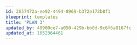 ```yaml
---
id: 2657472a-ee92-4494-8969-b372e172b8f1
blueprint: templates
title: 'PLAN 3'
updated_by: 48900ce7-a050-429b-bb0d-9c6f6a8167fc
updated_at: 1652364461
---
```

